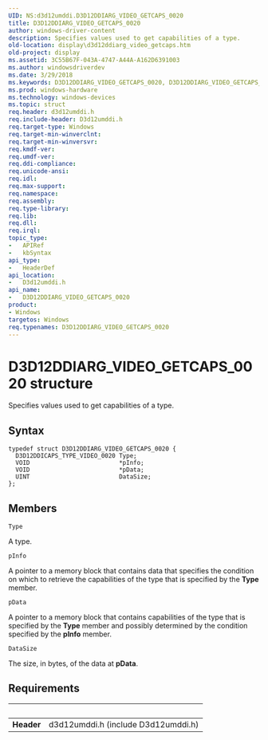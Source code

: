 ```yaml
---
UID: NS:d3d12umddi.D3D12DDIARG_VIDEO_GETCAPS_0020
title: D3D12DDIARG_VIDEO_GETCAPS_0020
author: windows-driver-content
description: Specifies values used to get capabilities of a type.
old-location: display\d3d12ddiarg_video_getcaps.htm
old-project: display
ms.assetid: 3C55B67F-043A-4747-A44A-A162D6391003
ms.author: windowsdriverdev
ms.date: 3/29/2018
ms.keywords: D3D12DDIARG_VIDEO_GETCAPS_0020, D3D12DDIARG_VIDEO_GETCAPS_0020 structure [Display Devices], d3d12umddi/D3D12DDIARG_VIDEO_GETCAPS_0020, display.d3d12ddiarg_video_getcaps
ms.prod: windows-hardware
ms.technology: windows-devices
ms.topic: struct
req.header: d3d12umddi.h
req.include-header: D3d12umddi.h
req.target-type: Windows
req.target-min-winverclnt: 
req.target-min-winversvr: 
req.kmdf-ver: 
req.umdf-ver: 
req.ddi-compliance: 
req.unicode-ansi: 
req.idl: 
req.max-support: 
req.namespace: 
req.assembly: 
req.type-library: 
req.lib: 
req.dll: 
req.irql: 
topic_type:
-	APIRef
-	kbSyntax
api_type:
-	HeaderDef
api_location:
-	D3d12umddi.h
api_name:
-	D3D12DDIARG_VIDEO_GETCAPS_0020
product:
- Windows
targetos: Windows
req.typenames: D3D12DDIARG_VIDEO_GETCAPS_0020
---
```


# D3D12DDIARG_VIDEO_GETCAPS_0020 structure
Specifies values used to get capabilities of a type.

## Syntax
```
typedef struct D3D12DDIARG_VIDEO_GETCAPS_0020 {
  D3D12DDICAPS_TYPE_VIDEO_0020 Type;
  VOID                         *pInfo;
  VOID                         *pData;
  UINT                         DataSize;
};
```

## Members


`Type`

A type.

`pInfo`

A pointer to a memory block that contains data that specifies the condition on which to retrieve the capabilities of the type that is specified by the <b>Type</b> member.

`pData`

A pointer to a memory block that contains capabilities of the type that is specified by the <b>Type</b> member and possibly determined by the condition specified by the <b>pInfo</b> member.

`DataSize`

The size, in bytes, of the data at <b>pData</b>.


## Requirements
| &nbsp; | &nbsp; |
| ---- |:---- |
| **Header** | d3d12umddi.h (include D3d12umddi.h) |